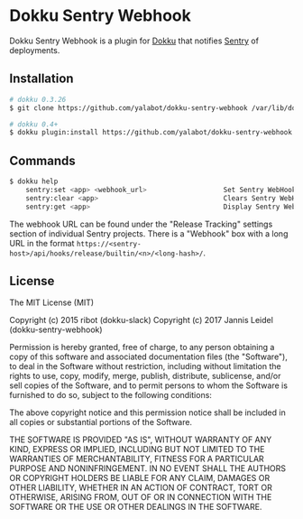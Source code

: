 # Dokku Sentry Webhook

Dokku Sentry Webhook is a plugin for [Dokku](https://github.com/dokku/dokku) that notifies
[Sentry](https://sentry.io/) of deployments.

## Installation

```sh
# dokku 0.3.26
$ git clone https://github.com/yalabot/dokku-sentry-webhook /var/lib/dokku/plugins/sentry-webhook

# dokku 0.4+
$ dokku plugin:install https://github.com/yalabot/dokku-sentry-webhook.git
```

## Commands

```sh
$ dokku help
    sentry:set <app> <webhook_url>                   Set Sentry WebHook URL
    sentry:clear <app>                               Clears Sentry WebHook URL
    sentry:get <app>                                 Display Sentry WebHook URL
```

The webhook URL can be found under the "Release Tracking" settings section of
individual Sentry projects. There is a "Webhook" box with a long URL
in the format `https://<sentry-host>/api/hooks/release/builtin/<n>/<long-hash>/`.

## License

The MIT License (MIT)

Copyright (c) 2015 ribot (dokku-slack)
Copyright (c) 2017 Jannis Leidel (dokku-sentry-webhook)

Permission is hereby granted, free of charge, to any person obtaining a copy
of this software and associated documentation files (the "Software"), to deal
in the Software without restriction, including without limitation the rights
to use, copy, modify, merge, publish, distribute, sublicense, and/or sell
copies of the Software, and to permit persons to whom the Software is
furnished to do so, subject to the following conditions:

The above copyright notice and this permission notice shall be included in
all copies or substantial portions of the Software.

THE SOFTWARE IS PROVIDED "AS IS", WITHOUT WARRANTY OF ANY KIND, EXPRESS OR
IMPLIED, INCLUDING BUT NOT LIMITED TO THE WARRANTIES OF MERCHANTABILITY,
FITNESS FOR A PARTICULAR PURPOSE AND NONINFRINGEMENT. IN NO EVENT SHALL THE
AUTHORS OR COPYRIGHT HOLDERS BE LIABLE FOR ANY CLAIM, DAMAGES OR OTHER
LIABILITY, WHETHER IN AN ACTION OF CONTRACT, TORT OR OTHERWISE, ARISING FROM,
OUT OF OR IN CONNECTION WITH THE SOFTWARE OR THE USE OR OTHER DEALINGS IN THE
SOFTWARE.
